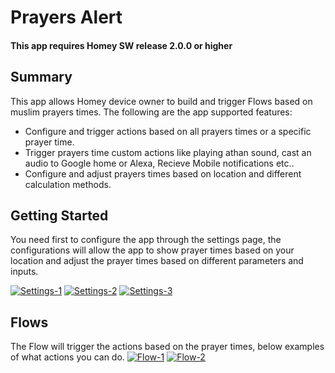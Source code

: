﻿# Prayers Alert
 
#### This app requires Homey SW release 2.0.0 or higher

## Summary
This app allows Homey device owner to build and trigger Flows based on muslim prayers times.
The following are the app supported features:
* Configure and trigger actions based on all prayers times or a specific prayer time.
* Trigger prayers time custom actions like playing athan sound, cast an audio to Google home or Alexa, Recieve Mobile notifications etc..
* Configure and adjust prayers times based on location and different calculation methods.
## Getting Started
You need first to configure the app through the settings page, the configurations will allow the app to show prayer times based on your location and adjust the prayer times based on different parameters and inputs.

<a href="https://imgbb.com/"><img src="https://i.ibb.co/JrWY3fx/Settings-1.jpg" alt="Settings-1" border="0"></a>
<a href="https://imgbb.com/"><img src="https://i.ibb.co/rbnTvhW/Settings-2.jpg" alt="Settings-2" border="0"></a>
<a href="https://imgbb.com/"><img src="https://i.ibb.co/nPCPJnC/Settings-3.jpg" alt="Settings-3" border="0"></a><br />

## Flows
The Flow will trigger the actions based on the prayer times, below examples of what actions you can do.
<a href="https://imgbb.com/"><img src="https://i.ibb.co/JmprTzF/Flow-1.jpg" alt="Flow-1" border="0" /></a>
<a href="https://imgbb.com/"><img src="https://i.ibb.co/tJpQV8G/Flow-2.jpg" alt="Flow-2" border="0"></a>
